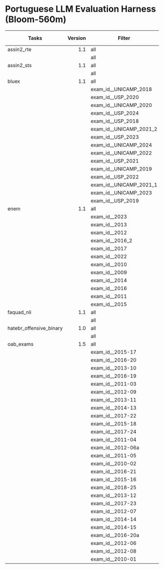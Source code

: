 # Portuguese LLM Evaluation Harness (Bloom-560m)

|         Tasks         |Version|        Filter         |n-shot| Metric |Value |   |Stderr|
|-----------------------|------:|-----------------------|-----:|--------|-----:|---|------|
|assin2_rte             |    1.1|all                    |    15|f1_macro|0.3333|±  |0.0032|
|                       |       |all                    |    15|acc     |0.5000|±  |0.0071|
|assin2_sts             |    1.1|all                    |    15|pearson |0.0848|±  |0.0160|
|                       |       |all                    |    15|mse     |2.2116|±  |N/A   |
|bluex                  |    1.1|all                    |     3|acc     |0.1892|±  |0.0084|
|                       |       |exam_id__UNICAMP_2018  |     3|acc     |0.2037|±  |0.0316|
|                       |       |exam_id__USP_2020      |     3|acc     |0.1964|±  |0.0305|
|                       |       |exam_id__UNICAMP_2020  |     3|acc     |0.1636|±  |0.0288|
|                       |       |exam_id__USP_2024      |     3|acc     |0.1220|±  |0.0295|
|                       |       |exam_id__USP_2018      |     3|acc     |0.1296|±  |0.0265|
|                       |       |exam_id__UNICAMP_2021_2|     3|acc     |0.1373|±  |0.0278|
|                       |       |exam_id__USP_2023      |     3|acc     |0.1136|±  |0.0275|
|                       |       |exam_id__UNICAMP_2024  |     3|acc     |0.2000|±  |0.0343|
|                       |       |exam_id__UNICAMP_2022  |     3|acc     |0.2051|±  |0.0373|
|                       |       |exam_id__USP_2021      |     3|acc     |0.1923|±  |0.0315|
|                       |       |exam_id__UNICAMP_2019  |     3|acc     |0.1600|±  |0.0299|
|                       |       |exam_id__USP_2022      |     3|acc     |0.2041|±  |0.0332|
|                       |       |exam_id__UNICAMP_2021_1|     3|acc     |0.3043|±  |0.0392|
|                       |       |exam_id__UNICAMP_2023  |     3|acc     |0.3023|±  |0.0403|
|                       |       |exam_id__USP_2019      |     3|acc     |0.2250|±  |0.0383|
|enem                   |    1.1|all                    |     3|acc     |0.1903|±  |0.0060|
|                       |       |exam_id__2023          |     3|acc     |0.2519|±  |0.0217|
|                       |       |exam_id__2013          |     3|acc     |0.1574|±  |0.0202|
|                       |       |exam_id__2012          |     3|acc     |0.1638|±  |0.0199|
|                       |       |exam_id__2016_2        |     3|acc     |0.2114|±  |0.0212|
|                       |       |exam_id__2017          |     3|acc     |0.1897|±  |0.0211|
|                       |       |exam_id__2022          |     3|acc     |0.2180|±  |0.0207|
|                       |       |exam_id__2010          |     3|acc     |0.1709|±  |0.0200|
|                       |       |exam_id__2009          |     3|acc     |0.1652|±  |0.0200|
|                       |       |exam_id__2014          |     3|acc     |0.2110|±  |0.0225|
|                       |       |exam_id__2016          |     3|acc     |0.1901|±  |0.0206|
|                       |       |exam_id__2011          |     3|acc     |0.2051|±  |0.0216|
|                       |       |exam_id__2015          |     3|acc     |0.1345|±  |0.0181|
|faquad_nli             |    1.1|all                    |    15|f1_macro|0.4397|±  |0.0036|
|                       |       |all                    |    15|acc     |0.7846|±  |0.0114|
|hatebr_offensive_binary|    1.0|all                    |    25|f1_macro|0.3707|±  |0.0085|
|                       |       |all                    |    25|acc     |0.4186|±  |0.0093|
|oab_exams              |    1.5|all                    |     3|acc     |0.2305|±  |0.0052|
|                       |       |exam_id__2015-17       |     3|acc     |0.2436|±  |0.0280|
|                       |       |exam_id__2016-20       |     3|acc     |0.2375|±  |0.0275|
|                       |       |exam_id__2013-10       |     3|acc     |0.2125|±  |0.0264|
|                       |       |exam_id__2016-19       |     3|acc     |0.1923|±  |0.0258|
|                       |       |exam_id__2011-03       |     3|acc     |0.2424|±  |0.0248|
|                       |       |exam_id__2012-09       |     3|acc     |0.2338|±  |0.0279|
|                       |       |exam_id__2013-11       |     3|acc     |0.1625|±  |0.0238|
|                       |       |exam_id__2014-13       |     3|acc     |0.2375|±  |0.0275|
|                       |       |exam_id__2017-22       |     3|acc     |0.2500|±  |0.0279|
|                       |       |exam_id__2015-18       |     3|acc     |0.2500|±  |0.0279|
|                       |       |exam_id__2017-24       |     3|acc     |0.2250|±  |0.0270|
|                       |       |exam_id__2011-04       |     3|acc     |0.2500|±  |0.0279|
|                       |       |exam_id__2012-06a      |     3|acc     |0.2375|±  |0.0275|
|                       |       |exam_id__2011-05       |     3|acc     |0.2375|±  |0.0273|
|                       |       |exam_id__2010-02       |     3|acc     |0.2400|±  |0.0246|
|                       |       |exam_id__2016-21       |     3|acc     |0.2125|±  |0.0264|
|                       |       |exam_id__2015-16       |     3|acc     |0.2375|±  |0.0274|
|                       |       |exam_id__2018-25       |     3|acc     |0.2875|±  |0.0292|
|                       |       |exam_id__2013-12       |     3|acc     |0.1750|±  |0.0245|
|                       |       |exam_id__2017-23       |     3|acc     |0.2125|±  |0.0265|
|                       |       |exam_id__2012-07       |     3|acc     |0.1375|±  |0.0222|
|                       |       |exam_id__2014-14       |     3|acc     |0.2625|±  |0.0284|
|                       |       |exam_id__2014-15       |     3|acc     |0.2179|±  |0.0269|
|                       |       |exam_id__2016-20a      |     3|acc     |0.3000|±  |0.0295|
|                       |       |exam_id__2012-06       |     3|acc     |0.2375|±  |0.0275|
|                       |       |exam_id__2012-08       |     3|acc     |0.2250|±  |0.0269|
|                       |       |exam_id__2010-01       |     3|acc     |0.2588|±  |0.0274|
